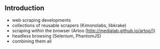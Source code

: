 ## Introduction

- web scraping developments
- collections of reusable scrapers (Kimonolabs, libkrake)
- scraping within the browser (Artoo [http://medialab.github.io/artoo/])
- headless browsing (Selenium, PhantomJS)
- combining them all